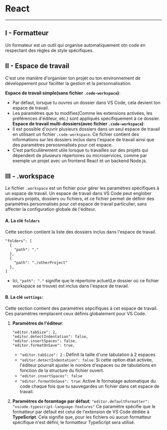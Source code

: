 # React
****
## I - Formatteur
Un formateur est un outil qui organise automatiquement otn code en respectant des règles de style spécifiques.

## II - Espace de travail
C'est une manière d'organiser ton projet ou ton environnement de développement pour faciliter la gestion et la personnalisation.

**Espace de travail simple(sans fichier ``.code-workspace``)**:
* Par défaut, lorsque tu ouvres un dossier dans VS Code, cela devient ton espace de travail.
* Les paramètres que tu modifies(Comme les extensions activées, les préférences d'éditeur, etc.) sont appliqués spécifiquement à ce dossier.
**Espace de travail multi-dossiers(avec fichier ``.code-workspace``)**:
* Il est possible d'ouvrir plusieurs dossiers dans un seul espace de travail en utilisant un fichier ``.code-workspace``. Ce fichier contient des informations sur les dossiers inclus dans l'espace de travail ainsi que des paramètres persosnnalisés pour cet espace.
* C’est particulièrement utile lorsque tu travailles sur des projets qui dépendent de plusieurs répertoires ou microservices, comme par exemple un projet avec un frontend React et un backend Node.js.

## III - .workspace
Le fichier ``.workspace`` est un fichier pour gérer les paramètres spécifiques à un espace de travail. 
Un espace de travail dans VS Code peut englober plusieurs projets, dossiers ou fichiers, et ce fichier permet de définir des paramètres personnalisés pour cet espace de travail particulier, sans affecter la configuration globale de l'éditeur.

#### A. La clé ``folders``
Cette section contient la liste des dossiers inclus dans l'espace de travail.
````
"folders": [
  {
    "path": "."
  },
  {
    "path": "./otherProject"
  },
]
````
* Ici, ``"path": "."`` signifie que le répertoire actuel(Le dossier où ce fichier workspace se trouve) est inclus dans l'espace de travail.

#### B. La clé ``settings``:
Cette section contient des paramètres sépcifiques à cet espace de travail.
Ces paramètres remplacent ceux définis globalement pour VS Code.
1. __Paramètres de l'éditeur__:
    ````
    "editor.tabSize": 2,
    "editor.detectIndentation": false,
    "editor.insertSpaces": false,
    "editor.formatOnSave": true,
    ````
    * ``"editor.tabSize": 2`` : Définit la taille d'une tabulation à 2 espaces
    * ``"editor.detectIndentation": false``: Si cette option était activée, l'éditeur pourrait ajuster le nombre d'espaces ou de tabulations en fonction de la structure du fichier ouvert.
    * ``"editor.insertSpaces": false``
    * ``"editor.formatOnSave": true``: Active le formatage automatique du code chaque fois que tu sauvegardes un fichier dans cet espace de travail.

2. __Paramètres de foramtage par défaut__:
    ``"editor.defaultFormatter": "vscode.typescript-language-features"``
    Ce paramètre spécifie que le formatteur par défaut est celui de l'extension de VS Code dédiée à __TypeScript__. Cela signifie que, pour les fichiers où aucun formatteur spécifique n'est défini, le formatteur TypeScript sera utilisé.
